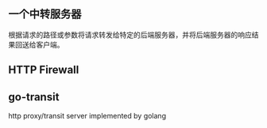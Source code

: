 ## 一个中转服务器

根据请求的路径或参数将请求转发给特定的后端服务器，并将后端服务器的响应结果回送给客户端。


## HTTP Firewall


## go-transit

http proxy/transit server implemented by golang
